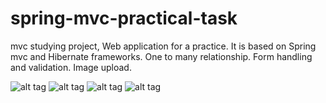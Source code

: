 # spring-mvc-practical-task
mvc studying project,
Web application for a practice.
It is based on Spring mvc and Hibernate frameworks.
One to many relationship.
Form handling and validation.
Image upload.

![alt tag](https://cloud.githubusercontent.com/assets/12940622/9742438/c21fdb42-5668-11e5-93ce-8119b257b099.JPG)
![alt tag](https://cloud.githubusercontent.com/assets/12940622/9742448/db171d68-5668-11e5-9bb1-5de0e078c60e.jpg)
![alt tag](https://cloud.githubusercontent.com/assets/12940622/9742450/dd845f02-5668-11e5-8d63-fe8ce6f38a41.jpg)
![alt tag](https://cloud.githubusercontent.com/assets/12940622/9742461/e953bfda-5668-11e5-8229-d7dade14e45b.gif)
